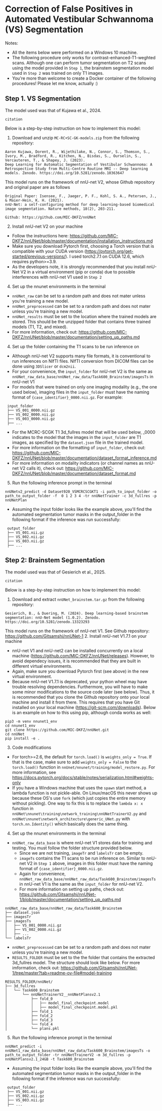 # Correction of False Positives in Automated Vestibular Schwannoma (VS) Segmentation
Notes: 
* All the items below were performed on a Windows 10 machine.
* The following procedure only works for contrast-enhanced-T1-weghted scans. Although one can perform tumor segmentation on T2 scans using the model provided in `Step 1`, the brainstem segmentation model used in `Step 2` was trained on only T1 images.
* You're more than welcome to create a Docker container of the following procedures! Please let me know, actually :)

## Step 1. VS Segmentation
The model used was that of Kujawa et al., 2024.
```
citation
```
Below is a step-by-step instruction on how to implement this model:
1. Download and unzip `MC-RC+SC-GK-models.zip` from the following repository:
```
Aaron Kujawa, Dorent, R., Wijethilake, N., Connor, S., Thomson, S., Ivory, M., Bradford, R., Kitchen, N., Bisdas, S., Ourselin, S., Vercauteren, T., & Shapey, J. (2023).
Deep Learning for Automatic Segmentation of Vestibular Schwannoma: A Retrospective Study from Multi-Centre Routine MRI -- Deep learning models. Zenodo. https://doi.org/10.5281/zenodo.10363647
```
This model runs on the framework of nnU-net V2, whose Github repository and original paper are as follows
```
Original Paper: Isensee, F., Jaeger, P. F., Kohl, S. A., Petersen, J., & Maier-Hein, K. H. (2021).
nnU-Net: a self-configuring method for deep learning-based biomedical image segmentation. Nature methods, 18(2), 203-211.

Github: https://github.com/MIC-DKFZ/nnUNet
```
2. Install nnU-net V2 on your machine
  * Follow the instructions here: https://github.com/MIC-DKFZ/nnUNet/blob/master/documentation/installation_instructions.md
  * Make sure you download Pytorch first, choosing a Torch version that is compatible with your CUDA version (https://pytorch.org/get-started/previous-versions/). I used torch2.7.1 on CUDA 12.6, which requires python>=3.9.
  * As the developers note, it is strongly recommended that you install nnU-Net V2 in a virtual environment (pip or conda) due to possible interferences with nnU-net V1 used in `Step 2`
4. Set up the nnunet environments in the terminal
  * `nnUNet_raw` can be set to a random path and does not mater unless you're training a new model.
  * `nnUNet_preprocessed` can be set to a random path and does not mater unless you're training a new model.
  * `nnUNet_results` must be set to the location where the trained models are stored. This should be the unzipped folder that contains three trained models (T1, T2, and mixed).
  * For more information, check out: https://github.com/MIC-DKFZ/nnUNet/blob/master/documentation/setting_up_paths.md
4. Set up the folder containing the T1 scans to be run inference on
  * Although nnU-net V2 supports many file formats, it is conventional to run inferences on NIfTI files. NIfTI conversion from DICOM files can be done using `3DSlicer` or `dcm2nii`.
  * For your convenience, the `input_folder` for nnU-net V2 is the same as `nnUNet_raw_data_base/nnUNet_raw_data/Task600_Brainstem/imagesTs` in nnU-net V1 
  * For models that were trained on only one imaging modality (e.g., the one used below), imaging files in the `input_folder` must have the naming format of `{case_identifier}_0000.nii.gz`. For example:
```
 input_folder
 ├── VS_001_0000.nii.gz
 ├── VS_002_0000.nii.gz
 ├── VS_003_0000.nii.gz
 ├── ...
```
  * For the MCRC-SCGK T1 3d_fullres model that will be used below, _0000 indicates to the model that the images in the `input_folder` are T1 images, as specified by the `dataset.json` file in the trained model.
  * For more information on the formatting of `input_folder`, check out: https://github.com/MIC-DKFZ/nnUNet/blob/master/documentation/dataset_format_inference.md
  * For more information on modality indicators (or channel names as nnU-net V2 calls it), check out: https://github.com/MIC-DKFZ/nnUNet/blob/master/documentation/dataset_format.md
5. Run the following inference prompt in the terminal
```
nnUNetv2_predict -d Dataset920_VSMCRCSCGKT1 -i path_to_input_folder -o path_to_output_folder -f  0 1 2 3 4 -tr nnUNetTrainer -c 3d_fullres -p nnUNetPlan
```
* Assuming the input folder looks like the example above, you'll find the automated segmentation tumor masks in the output_folder in the following format if the inference was run successfully:
```
 output_folder
 ├── VS_001.nii.gz
 ├── VS_002.nii.gz
 ├── VS_003.nii.gz
 ├── ...
```

## Step 2: Brainstem Segmentation
The model used was that of Gesierich et al., 2025.
```
citation
```
Below is a step-by-step instruction on how to implement this model:
1. Download and extract `nnUNet_brainstem.tar.gz` from the following repository:
```
Gesierich, B., & Duering, M. (2024). Deep learning-based brainstem segmentation: nnU-Net model (1.0.2). Zenodo. https://doi.org/10.5281/zenodo.13323293
```
This model runs on the framework of nnU-net V1. See Github repository: https://github.com/Gitsamshi/nnUNet-1
2. Install nnU-net V1.7.1 on your machine
  * nnU-net V1 and nnU-net2 can be installed concurrently on a local machine (https://github.com/MIC-DKFZ/nnUNet/releases). However, to avoid dependecy issues, it is recommended that they are built in different virtual environments.
  * Again, make sure you download Pytorch first (see above) in the new virtual environment.
  * Because nnU-net V1.7.1 is deprecated, your python wheel may have trouble resolving dependencies. Furthermore, you will have to make some minor modifications to the source code later (see below). Thus, it is recommended that you clone the Github repository onto your local machine and install it from there. This requires that you have Git installed on your local machine (https://git-scm.com/downloads). Below is an example on how to this using pip, although conda works as well:
```
pip3 -m venv nnunet1_env
cd nnunet1_env
git clone https://github.com/MIC-DKFZ/nnUNet.git
cd nnUNet
pip install -e .
```
3. Code modifications
  * For torch>=2.6, the default for `torch.load()` is `weights_only = True`. If that is the case, make sure to add `weights_only = False` to the `torch.load()` function in `nnUnet/nnunet/training/model_restore.py`. For more information, see https://docs.pytorch.org/docs/stable/notes/serialization.html#weights-only
  * If you have a Windows machine that uses the `spawn` start method, a lambda function is not pickle-able. On Linux/macOS this never shows up because these OS's use `fork` (which just copies the entire memory without pickling). One way to fix this is to replace the `lambda x: x` function in `nnUNet\nnunet\training\network_training\nnUNetTrainerV2.py` and `nnUNet\nnunet\network_architecture\generic_UNet.py` with `torch.nn.Identity()` which basically does the same thing.
4. Set up the nnunet environments in the terminal
  * `nnUNet_raw_data_base` is where nnU-net V1 stores data for training and testing. You must follow the folder structure provided below.
    * Since we are not training, `imageTr` and `labelsTr` can be empty.
    * `imageTs` contains the T1 scans to be run inference on. Similar to nnU-net V2 in `Step 1` above, images in this folder must have the naming format of `{case_identifier}_0000.nii.gz`.
    * Again for convenience, `nnUNet_raw_data_base/nnUNet_raw_data/Task600_Brainstem/imagesTs` in nnU-net V1 is the same as the `input_folder` for nnU-net V2.
    * For more information on setting up paths, check out: https://github.com/Gitsamshi/nnUNet-1/blob/master/documentation/setting_up_paths.md
```
nnUNet_raw_data_base/nnUNet_raw_data/Task600_Brainstem
├── dataset.json
├── imagesTr
├── imagesTs
│   ├── VS_001_0000.nii.gz
│   ├── VS_002_0000.nii.gz
│   ├── ...
└── labelsTr
```
  * `nnUNet_preprocessed` can be set to a random path and does not mater unless you're training a new model.
  * `RESULTS_FOLDER` must be set to the the folder that contains the extracted 3d_fullres model. The structure should look like below. For more imformation, check out: https://github.com/Gitsamshi/nnUNet-1/tree/master?tab=readme-ov-file#model-training
```
RESULTS_FOLDER/nnUNet/
├── 3d_fullres
│   └── Task600_Brainstem
│       └── nnUNetTrainerV2__nnUNetPlansv2.1
│           ├── fold_0
│           │   ├── model_final_checkpoint.model
│           │   ├── model_final_checkpoint.model.pkl
│           ├── fold_1
│           ├── fold_2
│           ├── fold_3
│           └── fold_4
│           └── plans.pkl
```

5. Run the following inference prompt in the terminal
```
nnUNet_predict -i nnUNet1_raw_data_base/nnUNet_raw_data/Task600_Brainstem/imagesTs -o path_to_output_folder -tr nnUNetTrainerV2 -m 3d_fullres -p nnUNetPlansv2.1_24GB -t Task600_Brainstem
```
* Assuming the input folder looks like the example above, you'll find the automated segmentation tumor masks in the output_folder in the following format if the inference was run successfully:
```
 output_folder
 ├── VS_001.nii.gz
 ├── VS_002.nii.gz
 ├── VS_003.nii.gz
 ├── ...
```

